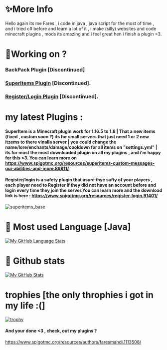 # **✨More Info**
  Hello again its me Fares , i code in java , java script for the most of time , and i tried c# before and learn a lot of it , i make (silly) websites and code minecraft plugins , mods its amazing and i feel great hen i finish a plugin <3.
# **🤖Working on ?**
  ### BackPack Plugin [Discontinued]
  ### [SuperItems Plugin](https://www.spigotmc.org/resources/superitems-custom-messages-gui-abilities-and-more.89911/) [Discontinued].
  ### [Register/Login Plugin](https://www.spigotmc.org/resources/register-login.91401//) [Discontinued].
# my latest Plugins :
 #### SuperItem is a Minecraft plugin work for 1.16.5 to 1.8 | That a new items (fixed , custom soon ?) its for small servers that just need 1 or 2 new itzems to there vinalla server | you could change the name/lore/enchants/damage/cooldown for all items on "settings.yml" | its for most the most downloaded plugin on all my plugins , and i'm happy for this <3. You can learn more on https://www.spigotmc.org/resources/superitems-custom-messages-gui-abilities-and-more.89911/
 #### Register/login is a safety plugin that asure thye safty of your players , each player need to Register if they did not have an account before and login every time they join the server.You can learn more and the download link is here : https://www.spigotmc.org/resources/register-login.91401/

 
  ![superitems_base](https://user-images.githubusercontent.com/80583353/114924904-beb2b880-9e2e-11eb-9cb9-34cbf996b897.png)
# 🦠 Most used Language [Java]
[![My GitHub Language Stats](https://github-readme-stats.vercel.app/api/top-langs/?username=FaresMahdi120&langs_count=5&theme=tokyonight)]()
# 🦠 Github stats
[![My GitHub Stats](https://github-readme-stats.vercel.app/api/?username=FaresMahdi120&count_private=true&theme=tokyonight&showicons=true)]()
# trophies [the only throphies i got in my life :(]
[![trophy](https://github-profile-trophy.vercel.app/?username=FaresMahdi120&theme=onedark)](https://github.com/ryo-ma/github-profile-trophy)
#### And your done <3 , check, out my plugins ? 
https://www.spigotmc.org/resources/authors/faresmahdi.1113508/
